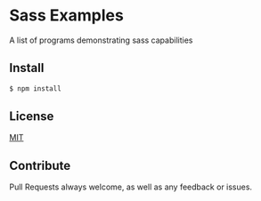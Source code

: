 # Sass Examples

A list of programs demonstrating sass capabilities

## Install
```sh
$ npm install
```

## License

[MIT](LICENSE)

## Contribute
Pull Requests always welcome, as well as any feedback or issues.
